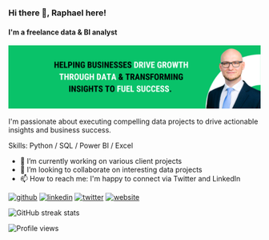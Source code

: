 ### Hi there 👋, Raphael here!
#### I'm a freelance data & BI analyst
![I'm a freelance data & BI analyst](https://github.com/ra-scha/ra-scha/blob/main/GitHubBanner.png)

I'm passionate about executing compelling data projects to drive actionable insights and business success.

Skills: Python / SQL / Power BI / Excel

- 🔭 I’m currently working on various client projects 
- 👯 I’m looking to collaborate on interesting data projects 
- 📫 How to reach me: I'm happy to connect via Twitter and LinkedIn 


[<img src='https://cdn.jsdelivr.net/npm/simple-icons@3.0.1/icons/github.svg' alt='github' height='40'>](https://github.com/ra-scha)  [<img src='https://cdn.jsdelivr.net/npm/simple-icons@3.0.1/icons/linkedin.svg' alt='linkedin' height='40'>](https://www.linkedin.com/in/raphaelschagerl/)  [<img src='https://cdn.jsdelivr.net/npm/simple-icons@3.0.1/icons/twitter.svg' alt='twitter' height='40'>](https://twitter.com/raphaelschagerl)  [<img src='https://cdn.jsdelivr.net/npm/simple-icons@3.0.1/icons/icloud.svg' alt='website' height='40'>](https://raphaelschagerl.com)  

![GitHub streak stats](https://streak-stats.demolab.com/?user=ra-scha)  

![Profile views](https://gpvc.arturio.dev/ra-scha)  

<!--
**ra-scha/ra-scha** is a ✨ _special_ ✨ repository because its `README.md` (this file) appears on your GitHub profile.

Here are some ideas to get you started:

- 🔭 I’m currently working on ...
- 🌱 I’m currently learning ...
- 👯 I’m looking to collaborate on ...
- 🤔 I’m looking for help with ...
- 💬 Ask me about ...
- 📫 How to reach me: ...
- 😄 Pronouns: ...
- ⚡ Fun fact: ...
-->
